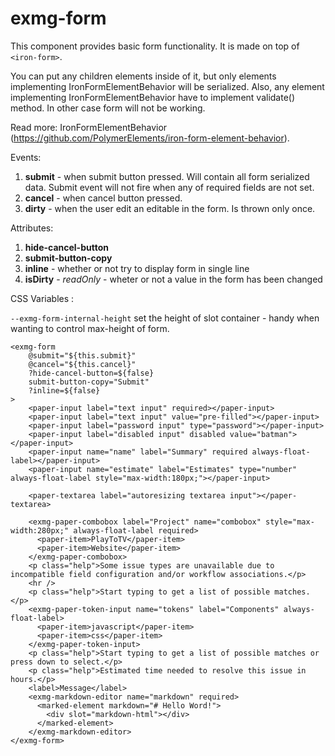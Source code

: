 # exmg-form

This component provides basic form functionality. It is made on top of `<iron-form>`.

You can put any children elements inside of it, but only elements implementing IronFormElementBehavior will be serialized.
Also, any element implementing IronFormElementBehavior have to implement validate() method. In other case form will not be working.

Read more: IronFormElementBehavior (https://github.com/PolymerElements/iron-form-element-behavior).

Events:

1. **submit** - when submit button pressed. Will contain all form serialized data. Submit event will not fire when any of required fields are not set.
2. **cancel** - when cancel button pressed.
3. **dirty** - when the user edit an editable in the form. Is thrown only once.

Attributes:

1. **hide-cancel-button**
2. **submit-button-copy**
3. **inline** - whether or not try to display form in single line
4. **isDirty** - _readOnly_ - wheter or not a value in the form has been changed

CSS Variables :

`--exmg-form-internal-height` set the height of slot container - handy when wanting to control max-height of form.

```
<exmg-form
    @submit="${this.submit}"
    @cancel="${this.cancel}"
    ?hide-cancel-button=${false}
    submit-button-copy="Submit"
    ?inline=${false}
>
    <paper-input label="text input" required></paper-input>
    <paper-input label="text input" value="pre-filled"></paper-input>
    <paper-input label="password input" type="password"></paper-input>
    <paper-input label="disabled input" disabled value="batman"></paper-input>
    <paper-input name="name" label="Summary" required always-float-label></paper-input>
    <paper-input name="estimate" label="Estimates" type="number" always-float-label style="max-width:180px;"></paper-input>

    <paper-textarea label="autoresizing textarea input"></paper-textarea>

    <exmg-paper-combobox label="Project" name="combobox" style="max-width:280px;" always-float-label required>
      <paper-item>PlayToTV</paper-item>
      <paper-item>Website</paper-item>
    </exmg-paper-combobox>
    <p class="help">Some issue types are unavailable due to incompatible field configuration and/or workflow associations.</p>
    <hr />
    <p class="help">Start typing to get a list of possible matches.</p>
    <exmg-paper-token-input name="tokens" label="Components" always-float-label>
      <paper-item>javascript</paper-item>
      <paper-item>css</paper-item>
    </exmg-paper-token-input>
    <p class="help">Start typing to get a list of possible matches or press down to select.</p>
    <p class="help">Estimated time needed to resolve this issue in hours.</p>
    <label>Message</label>
    <exmg-markdown-editor name="markdown" required>
      <marked-element markdown="# Hello Word!">
        <div slot="markdown-html"></div>
      </marked-element>
    </exmg-markdown-editor>
</exmg-form>
```
